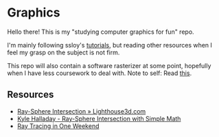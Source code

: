 # Graphics

Hello there! This is my "studying computer graphics for fun" repo.

I'm mainly following ssloy's [tutorials](https://github.com/ssloy/tinyraytracer/wiki), but reading other resources when I feel my grasp on the subject is not firm.

This repo will also contain a software rasterizer at some point, hopefully when I have less coursework to deal with. Note to self: Read [this](https://gabrielgambetta.com/computer-graphics-from-scratch/index.html).

## Resources
- [Ray-Sphere Intersection » Lighthouse3d.com](http://www.lighthouse3d.com/tutorials/maths/ray-sphere-intersection/)
- [Kyle Halladay - Ray-Sphere Intersection with Simple Math](http://kylehalladay.com/blog/tutorial/math/2013/12/24/Ray-Sphere-Intersection.html)
- [Ray Tracing in One Weekend](https://raytracing.github.io/books/RayTracingInOneWeekend.html#addingasphere/ray-sphereintersection)
